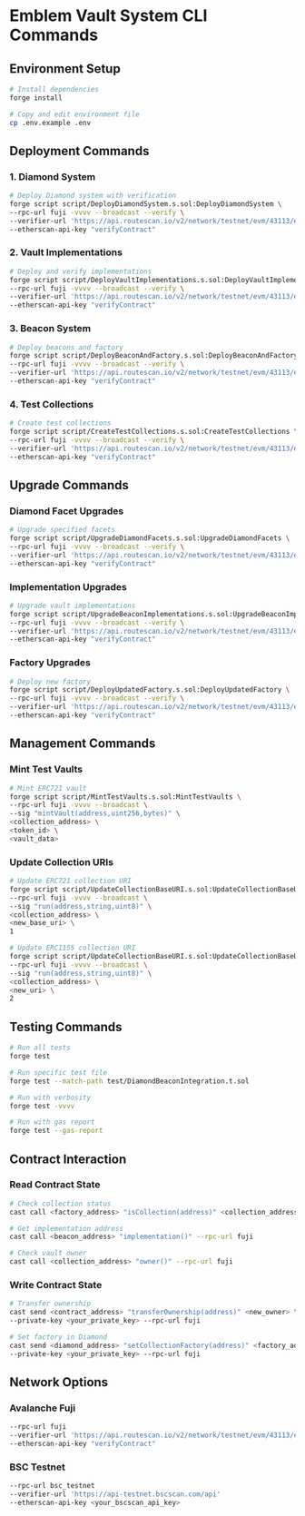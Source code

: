 # Emblem Vault System CLI Commands

## Environment Setup

```bash
# Install dependencies
forge install

# Copy and edit environment file
cp .env.example .env
```

## Deployment Commands

### 1. Diamond System

```bash
# Deploy Diamond system with verification
forge script script/DeployDiamondSystem.s.sol:DeployDiamondSystem \
--rpc-url fuji -vvvv --broadcast --verify \
--verifier-url 'https://api.routescan.io/v2/network/testnet/evm/43113/etherscan' \
--etherscan-api-key "verifyContract"
```

### 2. Vault Implementations

```bash
# Deploy and verify implementations
forge script script/DeployVaultImplementations.s.sol:DeployVaultImplementations \
--rpc-url fuji -vvvv --broadcast --verify \
--verifier-url 'https://api.routescan.io/v2/network/testnet/evm/43113/etherscan' \
--etherscan-api-key "verifyContract"
```

### 3. Beacon System

```bash
# Deploy beacons and factory
forge script script/DeployBeaconAndFactory.s.sol:DeployBeaconAndFactory \
--rpc-url fuji -vvvv --broadcast --verify \
--verifier-url 'https://api.routescan.io/v2/network/testnet/evm/43113/etherscan' \
--etherscan-api-key "verifyContract"
```

### 4. Test Collections

```bash
# Create test collections
forge script script/CreateTestCollections.s.sol:CreateTestCollections \
--rpc-url fuji -vvvv --broadcast --verify \
--verifier-url 'https://api.routescan.io/v2/network/testnet/evm/43113/etherscan' \
--etherscan-api-key "verifyContract"
```

## Upgrade Commands

### Diamond Facet Upgrades

```bash
# Upgrade specified facets
forge script script/UpgradeDiamondFacets.s.sol:UpgradeDiamondFacets \
--rpc-url fuji -vvvv --broadcast --verify \
--verifier-url 'https://api.routescan.io/v2/network/testnet/evm/43113/etherscan' \
--etherscan-api-key "verifyContract"
```

### Implementation Upgrades

```bash
# Upgrade vault implementations
forge script script/UpgradeBeaconImplementations.s.sol:UpgradeBeaconImplementations \
--rpc-url fuji -vvvv --broadcast --verify \
--verifier-url 'https://api.routescan.io/v2/network/testnet/evm/43113/etherscan' \
--etherscan-api-key "verifyContract"
```

### Factory Upgrades

```bash
# Deploy new factory
forge script script/DeployUpdatedFactory.s.sol:DeployUpdatedFactory \
--rpc-url fuji -vvvv --broadcast --verify \
--verifier-url 'https://api.routescan.io/v2/network/testnet/evm/43113/etherscan' \
--etherscan-api-key "verifyContract"
```

## Management Commands

### Mint Test Vaults

```bash
# Mint ERC721 vault
forge script script/MintTestVaults.s.sol:MintTestVaults \
--rpc-url fuji -vvvv --broadcast \
--sig "mintVault(address,uint256,bytes)" \
<collection_address> \
<token_id> \
<vault_data>
```

### Update Collection URIs

```bash
# Update ERC721 collection URI
forge script script/UpdateCollectionBaseURI.s.sol:UpdateCollectionBaseURI \
--rpc-url fuji -vvvv --broadcast \
--sig "run(address,string,uint8)" \
<collection_address> \
<new_base_uri> \
1

# Update ERC1155 collection URI
forge script script/UpdateCollectionBaseURI.s.sol:UpdateCollectionBaseURI \
--rpc-url fuji -vvvv --broadcast \
--sig "run(address,string,uint8)" \
<collection_address> \
<new_uri> \
2
```

## Testing Commands

```bash
# Run all tests
forge test

# Run specific test file
forge test --match-path test/DiamondBeaconIntegration.t.sol

# Run with verbosity
forge test -vvvv

# Run with gas report
forge test --gas-report
```

## Contract Interaction

### Read Contract State

```bash
# Check collection status
cast call <factory_address> "isCollection(address)" <collection_address> --rpc-url fuji

# Get implementation address
cast call <beacon_address> "implementation()" --rpc-url fuji

# Check vault owner
cast call <collection_address> "owner()" --rpc-url fuji
```

### Write Contract State

```bash
# Transfer ownership
cast send <contract_address> "transferOwnership(address)" <new_owner> \
--private-key <your_private_key> --rpc-url fuji

# Set factory in Diamond
cast send <diamond_address> "setCollectionFactory(address)" <factory_address> \
--private-key <your_private_key> --rpc-url fuji
```

## Network Options

### Avalanche Fuji

```bash
--rpc-url fuji
--verifier-url 'https://api.routescan.io/v2/network/testnet/evm/43113/etherscan'
--etherscan-api-key "verifyContract"
```

### BSC Testnet

```bash
--rpc-url bsc_testnet
--verifier-url 'https://api-testnet.bscscan.com/api'
--etherscan-api-key <your_bscscan_api_key>
```
